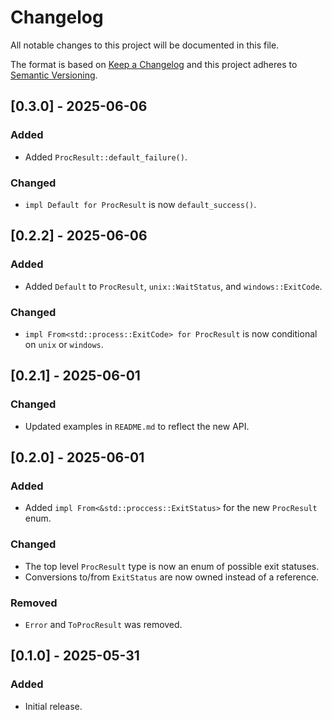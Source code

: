 # Changelog

All notable changes to this project will be documented in this file.

The format is based on [Keep a Changelog](http://keepachangelog.com/en/1.0.0/)
and this project adheres to [Semantic Versioning](https://semver.org/spec/v2.0.0.html).

## [0.3.0] - 2025-06-06

### Added

- Added `ProcResult::default_failure()`.

### Changed

- `impl Default for ProcResult` is now `default_success()`.

## [0.2.2] - 2025-06-06

### Added

- Added `Default` to `ProcResult`, `unix::WaitStatus`, and `windows::ExitCode`.

### Changed

- `impl From<std::process::ExitCode> for ProcResult` is now conditional on
  `unix` or `windows`.

## [0.2.1] - 2025-06-01

### Changed

- Updated examples in `README.md` to reflect the new API.

## [0.2.0] - 2025-06-01

### Added

- Added `impl From<&std::proccess::ExitStatus>` for the new `ProcResult` enum.

### Changed

- The top level `ProcResult` type is now an enum of possible exit statuses.
- Conversions to/from `ExitStatus` are now owned instead of a reference.

### Removed

- `Error` and `ToProcResult` was removed.

## [0.1.0] - 2025-05-31

### Added

- Initial release.
